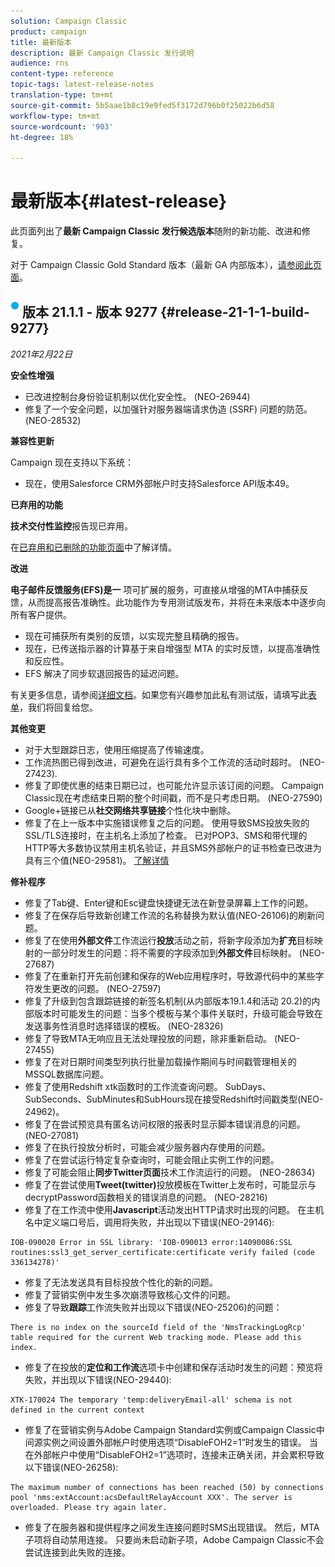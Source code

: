 ```yaml
---
solution: Campaign Classic
product: campaign
title: 最新版本
description: 最新 Campaign Classic 发行说明
audience: rns
content-type: reference
topic-tags: latest-release-notes
translation-type: tm+mt
source-git-commit: 5b5aae1b8c19e9fed5f3172d796b0f25022b6d58
workflow-type: tm+mt
source-wordcount: '903'
ht-degree: 18%

---
```



# 最新版本{#latest-release}

此页面列出了&#x200B;**最新 Campaign Classic 发行候选版本**&#x200B;随附的新功能、改进和修复。

对于 Campaign Classic Gold Standard 版本（最新 GA 内部版本），[请参阅此页面](../../rn/using/gold-standard.md)。

## ![](assets/do-not-localize/blue_2.png) 版本 21.1.1 - 版本 9277 {#release-21-1-1-build-9277}

_2021年2月22日_

**安全性增强**

* 已改进控制台身份验证机制以优化安全性。 (NEO-26944)
* 修复了一个安全问题，以加强针对服务器端请求伪造 (SSRF) 问题的防范。(NEO-28532)

**兼容性更新**

Campaign 现在支持以下系统：

* 现在，使用Salesforce CRM外部帐户时支持Salesforce API版本49。

**已弃用的功能**

**技术交付性监控**&#x200B;报告现已弃用。

在[已弃用和已删除的功能页面](../../rn/using/deprecated-features.md)中了解详情。

**改进**

**电子邮件反馈服务(EFS)是一** 项可扩展的服务，可直接从增强的MTA中捕获反馈，从而提高报告准确性。此功能作为专用测试版发布，并将在未来版本中逐步向所有客户提供。

* 现在可捕获所有类别的反馈，以实现完整且精确的报告。
* 现在，已传送指示器的计算基于来自增强型 MTA 的实时反馈，以提高准确性和反应性。
* EFS 解决了同步软退回报告的延迟问题。

有关更多信息，请参阅[详细文档](../../delivery/using/sending-with-enhanced-mta.md#efs)。如果您有兴趣参加此私有测试版，请填写此[表单](https://forms.office.com/Pages/ResponsePage.aspx?id=Wht7-jR7h0OUrtLBeN7O4Rol2vQGupxItW9_BerXV6VUQTJPN1Q5WUI4OFNTWkYzQjg3WllUSDAxWi4u)，我们将回复给您。

**其他变更**

* 对于大型跟踪日志，使用压缩提高了传输速度。
* 工作流热图已得到改进，可避免在运行具有多个工作流的活动时超时。 (NEO-27423).
* 修复了即使优惠的结束日期已过，也可能允许显示该订阅的问题。 Campaign Classic现在考虑结束日期的整个时间戳，而不是只考虑日期。 (NEO-27590)
* Google+链接已从&#x200B;**社交网络共享链接**&#x200B;个性化块中删除。
* 修复了在上一版本中实施错误修复之后的问题。 使用导致SMS投放失败的SSL/TLS连接时，在主机名上添加了检查。 已对POP3、SMS和带代理的HTTP等大多数协议禁用主机名验证，并且SMS外部帐户的证书检查已改进为具有三个值(NEO-29581)。 [了解详情](../../delivery/using/sms-protocol.md#skip-tls)

**修补程序**

* 修复了Tab键、Enter键和Esc键盘快捷键无法在新登录屏幕上工作的问题。
* 修复了在保存后导致新创建工作流的名称替换为默认值(NEO-26106)的刷新问题。
* 修复了在使用&#x200B;**外部文件**&#x200B;工作流运行&#x200B;**投放**&#x200B;活动之前，将新字段添加为&#x200B;**扩充**&#x200B;目标映射的一部分时发生的问题：将不需要的字段添加到&#x200B;**外部文件**&#x200B;目标映射。 (NEO-27687)
* 修复了在重新打开先前创建和保存的Web应用程序时，导致源代码中的某些字符发生更改的问题。 (NEO-27597)
* 修复了升级到包含跟踪链接的新签名机制(从内部版本19.1.4和活动 20.2)的内部版本时可能发生的问题：当多个模板与某个事件关联时，升级可能会导致在发送事务性消息时选择错误的模板。 (NEO-28326)
* 修复了导致MTA无响应且无法处理投放的问题，除非重新启动。 (NEO-27455)
* 修复了在对日期时间类型列执行批量加载操作期间与时间戳管理相关的MSSQL数据库问题。
* 修复了使用Redshift xtk函数时的工作流查询问题。 SubDays、SubSeconds、SubMinutes和SubHours现在接受Redshift时间戳类型(NEO-24962)。
* 修复了在尝试预览具有匿名访问权限的报表时显示脚本错误消息的问题。 (NEO-27081)
* 修复了在执行投放分析时，可能会减少服务器内存使用的问题。
* 修复了在尝试运行特定复杂查询时，可能会阻止实例工作的问题。
* 修复了可能会阻止&#x200B;**同步Twitter页面**&#x200B;技术工作流运行的问题。 (NEO-28634)
* 修复了在尝试使用&#x200B;**Tweet(twitter)**&#x200B;投放模板在Twitter上发布时，可能显示与decryptPassword函数相关的错误消息的问题。 (NEO-28216)
* 修复了在工作流中使用&#x200B;**Javascript**&#x200B;活动发出HTTP请求时出现的问题。 在主机名中定义端口号后，调用将失败，并出现以下错误(NEO-29146):

```
IOB-090020 Error in SSL library: 'IOB-090013 error:14090086:SSL routines:ssl3_get_server_certificate:certificate verify failed (code 336134278)'
```

* 修复了无法发送具有目标投放个性化的新的问题。
* 修复了营销实例中发生多次崩溃导致核心文件的问题。
* 修复了导致&#x200B;**跟踪**&#x200B;工作流失败并出现以下错误(NEO-25206)的问题：

```
There is no index on the sourceId field of the 'NmsTrackingLogRcp' table required for the current Web tracking mode. Please add this index.
```

* 修复了在投放的&#x200B;**定位和工作流**&#x200B;选项卡中创建和保存活动时发生的问题：预览将失败，并出现以下错误(NEO-29440):

```
XTK-170024 The temporary 'temp:deliveryEmail-all' schema is not defined in the current context
```

* 修复了在营销实例与Adobe Campaign Standard实例或Campaign Classic中间源实例之间设置外部帐户时使用选项“DisableFOH2=1”时发生的错误。 当在外部帐户中使用“DisableFOH2=1”选项时，连接未正确关闭，并会累积导致以下错误(NEO-26258):

```
The maximum number of connections has been reached (50) by connections pool 'nms:extAccount:acsDefaultRelayAccount XXX'. The server is overloaded. Please try again later.
```

* 修复了在服务器和提供程序之间发生连接问题时SMS出现错误。 然后，MTA子项将自动禁用连接。 只要尚未启动新子项，Adobe Campaign Classic不会尝试连接到此失败的连接。
